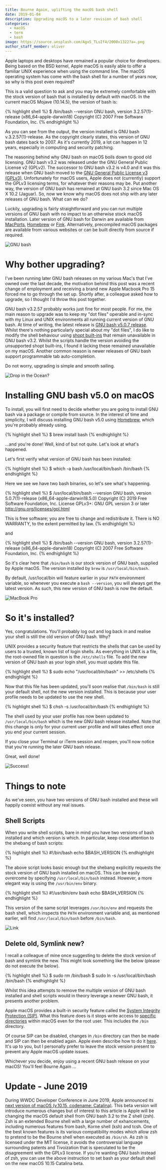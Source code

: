 ```yaml
---
title: Bourne Again, uplifting the macOS bash shell
date: 2019-01-04
description: Upgrading macOS to a later revision of bash shell
categories:
  - macOS
  - term
  - bash
image: https://source.unsplash.com/Agx5_TLsIf4/2000x1322?a=.png
author_staff_member: oliver
---
```


Apple laptops and desktops have remained a popular choice for developers. Being based on the BSD kernel, Apple macOS is easily able to offer a familiar UNIX experience when using the command line. The macOS operating system has come with the bash shell for a number of years now, so why is this post even required?

This is a valid question to ask and you may be extremely comfortable with the stock version of bash that is installed by default with macOS. In the current macOS Mojave (10.14.5), the version of bash is:

{% highlight shell %}
$ /bin/bash --version
GNU bash, version 3.2.57(1)-release (x86_64-apple-darwin18)
Copyright (C) 2007 Free Software Foundation, Inc.
{% endhighlight %}

As you can see from the output, the version installed is GNU bash v.3.2.57(1)-release. As the copyright clearly states, this version of GNU bash dates back to 2007. As it's currently 2019, a lot can happen in 12 years, especially in computing and security patching.

The reasoning behind why GNU bash on macOS boils down to good old licensing. GNU bash v3.2 was released under the GNU General Public License v2 (GPLv2). The successor to GNU bash v3.2 is v4.0 and it was this release when GNU bash moved to the [GNU General Public License v3 (GPLv3)](https://www.gnu.org/licenses/gpl.html). Unfortunately for macOS users, Apple does not (currently) support the GPLv3 licensing terms, for whatever their reasons may be. Put another way, the version of GNU bash has remained at GNU bash 3.2 since Mac OS X 10.2 (Jaguar). So, now we know why macOS does not ship with any later releases of GNU bash. What can we do?

Luckily, upgrading is fairly straightforward and you can run multiple versions of GNU bash with no impact to an otherwise stock macOS installation. Later version of GNU bash for Darwin are available from [MacPorts](http://trac.macports.org/browser/trunk/dports/shells/bash), [Homebrew](http://brew.sh/) or [Fink](http://pdb.finkproject.org/pdb/package.php/bash). Alternatively, precompiled macOS packages are available from various websites or can be built directly from source if required.

![GNU bash](https://tiswww.case.edu/php/chet/img/bash-logo-web.png)

# Why bother upgrading?

I've been running later GNU bash releases on my various Mac's that I've owned over the last decade, the motivation behind this post was a recent change of employment and receiving a brand new Apple Macbook Pro 15 forced me to go through the set up. Shortly after, a colleague asked how to upgrade, so I thought I'd throw this post together.

GNU bash v3.2.57 probably works just fine for most people. For me, the main reason to upgrade was to keep my "dot files" operable and in-sync with my Linux and UNIX environments all running current version of GNU bash. At time of writing, the latest release is [GNU bash v5.0.7 release](https://tiswww.case.edu/php/chet/bash/bashtop.html#CurrentStatus). Whilst there's nothing particularly special about my "dot files", I do like to modify the shell behaviour using [shopt built-ins](https://www.gnu.org/software/bash/manual/bash.html#The-Shopt-Builtin) that remain unavailable in GNU bash v3.2. Whilst the scripts handle the version avoiding the unsupported shopt built-ins, I found it lacking these remained unavailable on my macOS. Another common reason is newer releases of GNU bash support programmable tab auto-completion.

Do not worry, upgrading is simple and smooth sailing.

![Drop in the Ocean?](https://source.unsplash.com/DKix6Un55mw/1500x1000?a=.png)

# Installing GNU bash v5.0 on macOS

To install, you will first need to decide whether you are going to install GNU bash via a package or compile from source. In the interest of time and simplicity, I will discuss installing GNU bash v5.0 using [Homebrew](http://brew.sh/), which you're probably already using.

{% highlight shell %}
$ brew install bash
{% endhighlight %}

...and you're done! Well, kind of but not quite. Let's look at what's happened.

Let's first verify what version of GNU bash has been installed:

{% highlight shell %}
$ which -a bash
/usr/local/bin/bash
/bin/bash
{% endhighlight %}

Here we see we have two bash binaries, so let's see what's happening.

{% highlight shell %}
$ /usr/local/bin/bash --version
GNU bash, version 5.0.7(1)-release (x86_64-apple-darwin18.5.0)
Copyright (C) 2019 Free Software Foundation, Inc.
License GPLv3+: GNU GPL version 3 or later <http://gnu.org/licenses/gpl.html>

This is free software; you are free to change and redistribute it.
There is NO WARRANTY, to the extent permitted by law.
{% endhighlight %}

and

{% highlight shell %}
$ /bin/bash --version
GNU bash, version 3.2.57(1)-release (x86_64-apple-darwin18)
Copyright (C) 2007 Free Software Foundation, Inc.
{% endhighlight %}

So it's clear here that `/bin/bash` is our stock version of GNU bash, supplied by Apple macOS. The version installed by `brew` is `/usr/local/bin/bash`.

By default, /usr/local/bin will feature earlier in your `PATH` environment variable, so whenever you execute a `bash --version`, you will always get the latest version. As such, this new version of GNU bash is now the default.

![MacBook Pro](https://source.unsplash.com/z8lfwpQVXJo/1500x1000?a=.png)

# So it's installed?

Yes, congratulations. You'll probably log out and log back in and realise your shell is still the old version of GNU bash. Why?

UNIX provides a security feature that restricts the shells that can be used by users to a trusted, known list of login shells. As everything in UNIX is a file, the root-owned file in question is the `/etc/shells` file. To add the new version of GNU bash as your login shell, you must update this file.

{% highlight shell %}
$ sudo echo "/usr/local/bin/bash" >> /etc/shells
{% endhighlight %}

Now that this file has been updated, you'll soon realise that `/bin/bash` is still your default shell, not the new version installed. This is because your user profile needs to be updated to use the new shell.

{% highlight shell %}
$ chsh -s /usr/local/bin/bash
{% endhighlight %}

The shell used by your user profile has now been updated to `/usr/local/bin/bash` which is the new GNU bash release installed. Note that this change is only for your current user profile and will takes effect once you end your current session.

If you close your Terminal or iTerm session and reopen, you'll now notice that you're running the later GNU bash release.

Great, well done!

![Success!](https://source.unsplash.com/AndE50aaHn4/1500x1000?a=.png)

# Things to note

As we've seen, you have two versions of GNU bash installed and these will happily coexist without any real issues.

## Shell Scripts

When you write shell scripts, bare in mind you have two versions of bash installed and which version is which. In particular, keep close attention to the shebang of bash scripts:

{% highlight shell %}
#!/bin/bash
echo $BASH_VERSION
{% endhighlight %}

The above script looks basic enough but the shebang explicitly requests the stock version of GNU bash installed on macOS. This can be easily ovrercome by specifying `/usr/local/bin/bash` instead. However, a more elegant way is using the `/usr/bin/env` binary.

{% highlight shell %}
#!/usr/bin/env bash
echo $BASH_VERSION
{% endhighlight %}

This version of the same script leverages `/usr/bin/env` and requests the bash shell, which inspects the `PATH` environment variable and, as mentioned earlier, will find `/usr/local/bin/bash` before `/bin/bash`.

![Link](https://source.unsplash.com/gtVrejEGdmM/1500x1000?a=.png)

## Delete old, Symlink new?

I recall a colleague of mine once suggesting to delete the stock version of bash and symlink the new. This might look something like the below (please do not execute the below).

{% highlight shell %}
$ sudo rm /bin/bash
$ sudo ln -s /usr/local/bin/bash /bin/bash
{% endhighlight %}

Whilst this idea attempts to remove the multiple version of GNU bash installed and shell scripts would in theory leverage a newer GNU bash, it presents another problem.

Apple macOS provides a built-in security feature called the [System Integrity Protection (SIP)](https://developer.apple.com/library/archive/documentation/Security/Conceptual/System_Integrity_Protection_Guide/Introduction/Introduction.html). What this feature does is it stops write access to [specific directories](https://developer.apple.com/library/archive/documentation/Security/Conceptual/System_Integrity_Protection_Guide/FileSystemProtections/FileSystemProtections.html) within macOS even for the root user. This includes the `/bin` directory.

Of course SIP can be disabled, changes in `/bin` directory can then be made and SIP can then be enabled again. Apple even describe how to do it [here](https://developer.apple.com/library/archive/documentation/Security/Conceptual/System_Integrity_Protection_Guide/ConfiguringSystemIntegrityProtection/ConfiguringSystemIntegrityProtection.html). It's up to you, but I personally prefer to leave the stock version present to prevent any Apple macOS update issues.

Whichever you decide, enjoy using a recent GNU bash release on your macOS! You'll feel Bourne Again ...

# Update - June 2019

During WWDC Developer Conference in June 2019, Apple announced its [next version of macOS (v.10.15, codename: Catalina)](https://news.google.com/stories/CAAqZAgKIl5DQklTUURvSmMzUnZjbmt0TXpZd1NqTUtFUWlBMmRqOGpZQU1FVkhIMUFrcThNclpFaDVCY0hCc1pTQmhibTV2ZFc1alpYTWdiV0ZqVDFNZ1EyRjBZV3hwYm1Fb0FBUAE). This beta version will introduce numerous changes but of interest to this article is Apple will be changing the macOS default shell from GNU bash 3.2 to the Z shell (zsh). Zsh is an extended Bourne shell with a large number of exhancements, including numerous features from bash, Korne shell (ksh) and tcsh. One of the best known features is its various compatibility modes which allow zsh to pretend to be the Bourne shell when executed as `/bin/sh`. As zsh is licensed under the MIT license, it avoids the controversial language surrounding patents and Tivoization that is speculated to be the disagreement with the GPLv3 license. If you're wanting GNU bash instead of zsh, you can use the above instruction to set bash as your default shell on the new macOS 10.15 Catalina beta.
